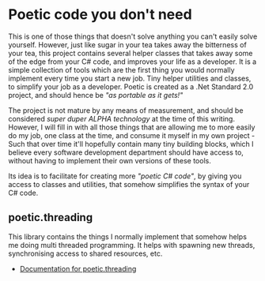 
# Poetic code you don't need

This is one of those things that doesn't solve anything you can't easily solve yourself.
However, just like sugar in your tea takes away the bitterness of your tea,
this project contains several helper classes that takes away some of the edge from
your C# code, and improves your life as a developer. It is a simple collection
of tools which are the first thing you would normally implement every time you
start a new job. Tiny helper utilities and classes, to simplify your job as a
developer. Poetic is created as a .Net Standard 2.0 project, and should
hence be _"as portable as it gets!"_

The project is not mature by any means of measurement, and should be considered
_super duper ALPHA technology_ at the time of this writing. However, I will fill
in with all those things that are allowing me to more easily do my job, one class
at the time, and consume it myself in my own project - Such that over time it'll
hopefully contain many tiny building blocks, which I believe every software
development department should have access to, without having to implement their
own versions of these tools.

Its idea is to facilitate for creating more _"poetic C# code"_, by giving you
access to classes and utilities, that somehow simplifies the syntax of your
C# code.

## poetic.threading

This library contains the things I normally implement that somehow helps me
doing multi threaded programming. It helps with spawning new threads, synchronising
access to shared resources, etc.

* [Documentation for poetic.threading](docs/poetic.threading.md)

